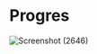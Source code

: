 # Progres
![Screenshot (2646)](https://user-images.githubusercontent.com/89903725/142771481-7e5472bf-468e-4fa7-9b46-2c1d6e945679.png)
